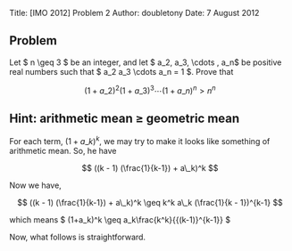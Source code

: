 Title: [IMO 2012] Problem 2
Author: doubletony
Date:  7 August 2012

## Problem

Let $ n \geq 3 $ be an integer, and let $ a\_2, a\_3, \cdots , a\_n$ be positive real numbers such that
$ a\_2 a\_3 \cdots a\_n = 1 $. Prove that

$$ (1+a\_2)^2 (1+a\_3)^3 \cdots (1+a\_n)^n > n^n  $$


## Hint: arithmetic mean $\geq$ geometric mean

For each term, $(1+a\_k)^k$, we may try to make it looks like something of arithmetic mean. So, he have

$$ ((k - 1) (\frac{1}{k-1}) + a\_k)^k $$

Now we have,

$$ ((k - 1) (\frac{1}{k-1}) + a\_k)^k  \geq k^k a\_k (\frac{1}{k - 1})^{k-1} $$

which means $ (1+a\_k)^k \geq a\_k\frac{k^k}{{(k-1)}^{k-1}} $

Now, what follows is straightforward.


